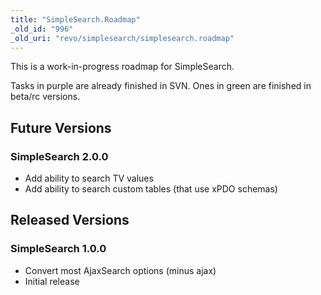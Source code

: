 ```yaml
---
title: "SimpleSearch.Roadmap"
_old_id: "996"
_old_uri: "revo/simplesearch/simplesearch.roadmap"
---
```


This is a work-in-progress roadmap for SimpleSearch.

Tasks in purple are already finished in SVN. Ones in green are finished in beta/rc versions.

Future Versions
---------------

### SimpleSearch 2.0.0

- Add ability to search TV values
- Add ability to search custom tables (that use xPDO schemas)

Released Versions
-----------------

### SimpleSearch 1.0.0

- Convert most AjaxSearch options (minus ajax)
- Initial release